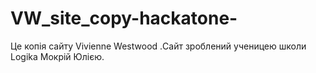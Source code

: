 # VW_site_copy-hackatone-
Це копія сайту Vivienne Westwood .Сайт зроблений ученицею школи Logika Мокрій Юлією.
